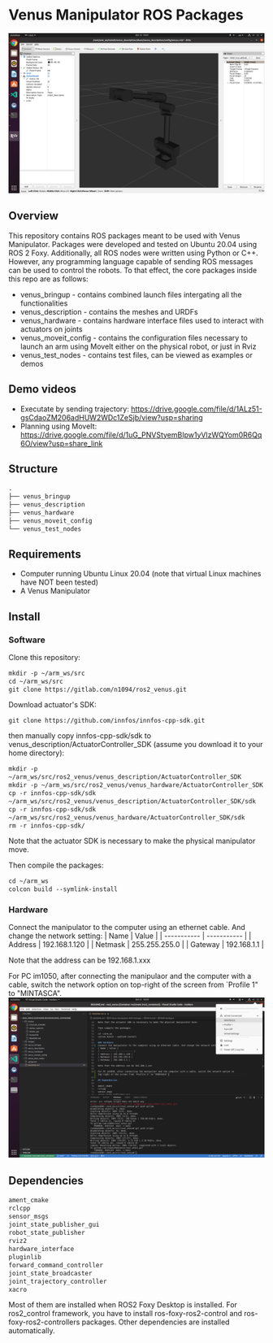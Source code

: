 # Venus Manipulator ROS Packages

![](images/main_overview.png)

## Overview
This repository contains ROS packages meant to be used with Venus Manipulator. Packages were developed and tested on Ubuntu 20.04 using ROS 2 Foxy. Additionally, all ROS nodes were written using Python or C++. However, any programming language capable of sending ROS messages can be used to control the robots. To that effect, the core packages inside this repo are as follows:

- venus_bringup - contains combined launch files intergating all the functionalities
- venus_description - contains the meshes and URDFs
- venus_hardware - contains hardware interface files used to interact with actuators on joints
- venus_moveit_config - contains the configuration files necessary to launch an arm using MoveIt either on the physical robot, or just in Rviz
- venus_test_nodes - contains test files, can be viewed as examples or demos

## Demo videos
- Executate by sending trajectory: https://drive.google.com/file/d/1ALz51-gsCdaoZM206adHUW2WDc1ZeSjb/view?usp=sharing
- Planning using MoveIt: https://drive.google.com/file/d/1uG_PNVStyemBIpw1yVlzWQYom0R6Qq6O/view?usp=share_link

## Structure
```
.
├── venus_bringup
├── venus_description
├── venus_hardware
├── venus_moveit_config
└── venus_test_nodes
```

## Requirements
- Computer running Ubuntu Linux 20.04 (note that virtual Linux machines have NOT been tested)
- A Venus Manipulator

## Install
### Software
Clone this repository:
```
mkdir -p ~/arm_ws/src
cd ~/arm_ws/src
git clone https://gitlab.com/n1094/ros2_venus.git
```
Download actuator's SDK:
```
git clone https://github.com/innfos/innfos-cpp-sdk.git
```
then manually copy innfos-cpp-sdk/sdk to venus_description/ActuatorController_SDK (assume you download it to your home directory):
```
mkdir -p ~/arm_ws/src/ros2_venus/venus_description/ActuatorController_SDK
mkdir -p ~/arm_ws/src/ros2_venus/venus_hardware/ActuatorController_SDK
cp -r innfos-cpp-sdk/sdk ~/arm_ws/src/ros2_venus/venus_description/ActuatorController_SDK/sdk
cp -r innfos-cpp-sdk/sdk ~/arm_ws/src/ros2_venus/venus_hardware/ActuatorController_SDK/sdk
rm -r innfos-cpp-sdk/
```

Note that the actuator SDK is necessary to make the physical manipulator move.

Then compile the packages:
```
cd ~/arm_ws
colcon build --symlink-install
```
### Hardware
Connect the manipulator to the computer using an ethernet cable. And change the network setting:
| Name | Value |
| ----------- | ----------- |
| Address | 192.168.1.120 |
| Netmask | 255.255.255.0 |
| Gateway | 192.168.1.1 |

Note that the address can be 192.168.1.xxx

For PC im1050, after connecting the manipulaor and the computer with a cable, switch the network option on top-right of the screen from `Profile 1" to "MINTASCA".
![](images/network.png)

## Dependencies
```
ament_cmake
rclcpp
sensor_msgs
joint_state_publisher_gui
robot_state_publisher
rviz2
hardware_interface
pluginlib
forward_command_controller
joint_state_broadcaster
joint_trajectory_controller
xacro
```
Most of them are installed when ROS2 Foxy Desktop is installed. For ros2_control framework, you have to install ros-foxy-ros2-control and ros-foxy-ros2-controllers packages. Other dependencies are installed automatically.
